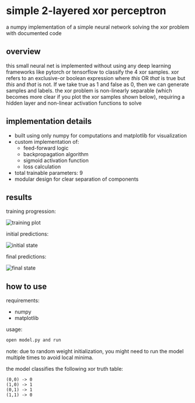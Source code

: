 # simple 2-layered xor perceptron
a numpy implementation of a simple neural network solving the xor problem with documented code

## overview
this small neural net is implemented without using any deep learning frameworks like pytorch or tensorflow to classify the 4 xor samples. xor refers to an exclusive-or boolean expression where *this* OR *that* is true but *this* and *that* is not. If we take true as 1 and false as 0, then we can generate samples and labels. the xor problem is non-linearly separable (which becomes more clear if you plot the xor samples shown below), requiring a hidden layer and non-linear activation functions to solve

## implementation details
- built using only numpy for computations and matplotlib for visualization
- custom implementation of:
  - feed-forward logic
  - backpropagation algorithm
  - sigmoid activation function
  - loss calculation
- total trainable parameters: 9
- modular design for clear separation of components

## results
training progression:

![training plot](https://github.com/user-attachments/assets/adeda2ec-8db0-4dc6-a33c-b74de5bdac7f)

initial predictions:

![initial state](https://github.com/user-attachments/assets/590e11be-331c-43c9-aa23-e4ef236e9c80)

final predictions:

![final state](https://github.com/user-attachments/assets/488211cb-f3bb-4bb5-8619-87670aa3d080)

## how to use
requirements:
- numpy
- matplotlib

usage:
```bash
open model.py and run
```
note: due to random weight initialization, you might need to run the model multiple times to avoid local minima.

the model classifies the following xor truth table:
```
(0,0) -> 0
(1,0) -> 1
(0,1) -> 1
(1,1) -> 0
```

